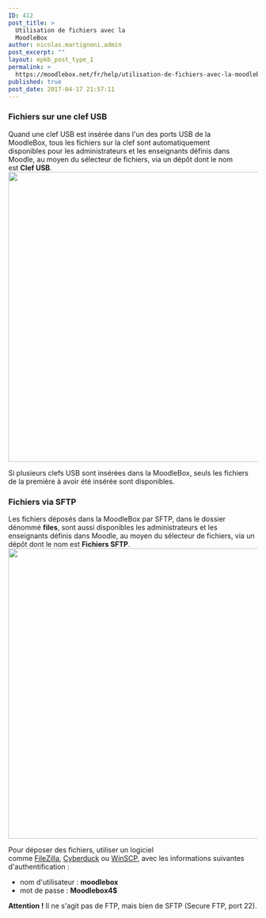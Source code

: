 ```yaml
---
ID: 412
post_title: >
  Utilisation de fichiers avec la
  MoodleBox
author: nicolas.martignoni.admin
post_excerpt: ""
layout: epkb_post_type_1
permalink: >
  https://moodlebox.net/fr/help/utilisation-de-fichiers-avec-la-moodlebox/
published: true
post_date: 2017-04-17 21:57:11
---
```

<h3>Fichiers sur une clef USB</h3>
Quand une clef USB est insérée dans l'un des ports USB de la MoodleBox, tous les fichiers sur la clef sont automatiquement disponibles pour les administrateurs et les enseignants définis dans Moodle, au moyen du sélecteur de fichiers, via un dépôt dont le nom est <strong>Clef USB</strong>.

<img class="alignnone size-full wp-image-474" src="https://moodlebox.net/fr/wp-content/uploads/sites/4/2017/04/ClefUSB.png" alt="" width="907" height="586" />

Si plusieurs clefs USB sont insérées dans la MoodleBox, seuls les fichiers de la première à avoir été insérée sont disponibles.
<h3>Fichiers via SFTP</h3>
Les fichiers déposés dans la MoodleBox par SFTP, dans le dossier dénommé <strong>files</strong>, sont aussi disponibles les administrateurs et les enseignants définis dans Moodle, au moyen du sélecteur de fichiers, via un dépôt dont le nom est <strong>Fichiers SFTP</strong>.

<img class="alignnone size-full wp-image-476" src="https://moodlebox.net/fr/wp-content/uploads/sites/4/2017/04/FichiersSFTP.png" alt="" width="908" height="587" />

Pour déposer des fichiers, utiliser un logiciel comme <a href="https://filezilla-project.org/" target="_blank">FileZilla</a>, <a href="https://cyberduck.io/" target="_blank">Cyberduck</a> ou <a href="http://winscp.net/" target="_blank">WinSCP</a>, avec les informations suivantes d'authentification :
<ul>
 	<li>nom d'utilisateur : <strong>moodlebox</strong></li>
 	<li>mot de passe : <strong>Moodlebox4$</strong></li>
</ul>
<strong>Attention !</strong> Il ne s'agit pas de FTP, mais bien de SFTP (Secure FTP, port 22).
